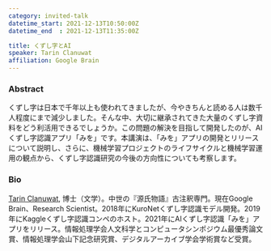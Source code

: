```yaml
---
category: invited-talk
datetime_start: 2021-12-13T10:50:00Z
datetime_end  : 2021-12-13T11:35:00Z

title: くずし字とAI
speaker: Tarin Clanuwat
affiliation: Google Brain
---
```


### Abstract

くずし字は日本で千年以上も使われてきましたが、今やきちんと読める人は数千人程度にまで減少しました。そんな中、大切に継承されてきた大量のくずし字資料をどう利活用できるでしょうか。この問題の解決を目指して開発したのが、AIくずし字認識アプリ「みを」です。本講演は、「みを」アプリの開発とリリースについて説明し、さらに、機械学習プロジェクトのライフサイクルと機械学習運用の観点から、くずし字認識研究の今後の方向性についても考察します。

### Bio

[Tarin Clanuwat](https://tkasasagi.github.io/), 博士（文学）。中世の『源氏物語』古注釈専門。現在Google Brain、Research Scientist。2018年にKuroNetくずし字認識モデル開発。2019年にKaggleくずし字認識コンペのホスト。2021年にAIくずし字認識「みを」アプリをリリース。情報処理学会人文科学とコンピュータシンポジウム最優秀論文賞、情報処理学会山下記念研究賞、デジタルアーカイブ学会学術賞など受賞。
